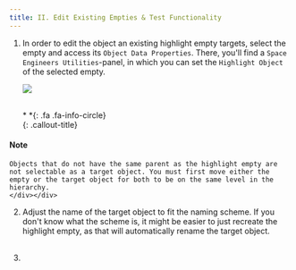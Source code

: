 ```yaml
---
title: II. Edit Existing Empties & Test Functionality
---
```

1. In order to edit the object an existing highlight empty targets, select the empty and access its `Object Data Properties`. There, you'll find a `Space Engineers Utilities`-panel, in which you can set the `Highlight Object` of the selected empty. 

    ![](/modding-reference/assets/images/tutorials/seut/interaction-highlight_properties.png)
<br><br/>

    <div class="callout-block callout-info"><div class="icon-holder">*&nbsp;*{: .fa .fa-info-circle}
    </div><div class="content">
    {: .callout-title}
#### Note
    Objects that do not have the same parent as the highlight empty are not selectable as a target object. You must first move either the empty or the target object for both to be on the same level in the hierarchy.
    </div></div>

2. Adjust the name of the target object to fit the naming scheme. If you don't know what the scheme is, it might be easier to just recreate the highlight empty, as that will automatically rename the target object.
<br><br/>

3. 